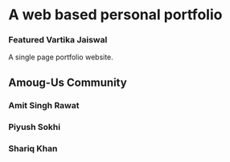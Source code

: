 # A web based personal portfolio

### Featured Vartika Jaiswal

A single page portfolio website.

## Amoug-Us Community
### Amit Singh Rawat
### Piyush Sokhi
### Shariq Khan
